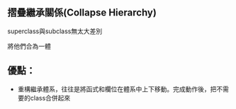## 摺疊繼承關係(Collapse Hierarchy)

superclass與subclass無太大差別

將他們合為一體

## 優點：
* 重構繼承體系，往往是將函式和欄位在體系中上下移動。完成動作後，把不需要的class合併起來




